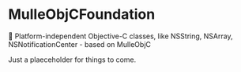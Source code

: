 # MulleObjCFoundation
🚤  Platform-independent Objective-C classes, like NSString, NSArray, NSNotificationCenter - based on MulleObjC

Just a plaeceholder for things to come.

